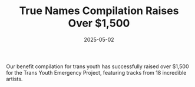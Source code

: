 ---
title: "True Names Compilation Raises Over $1,500"
date: 2025-05-02
body: |
  Our benefit compilation for trans youth has successfully raised over $1,500 for the Trans Youth Emergency Project, featuring tracks from 18 incredible artists.
link: "https://worrybeadrecs.bandcamp.com/album/true-names-a-benefit-for-trans-youth"
link_text: "Listen Now"
--- 